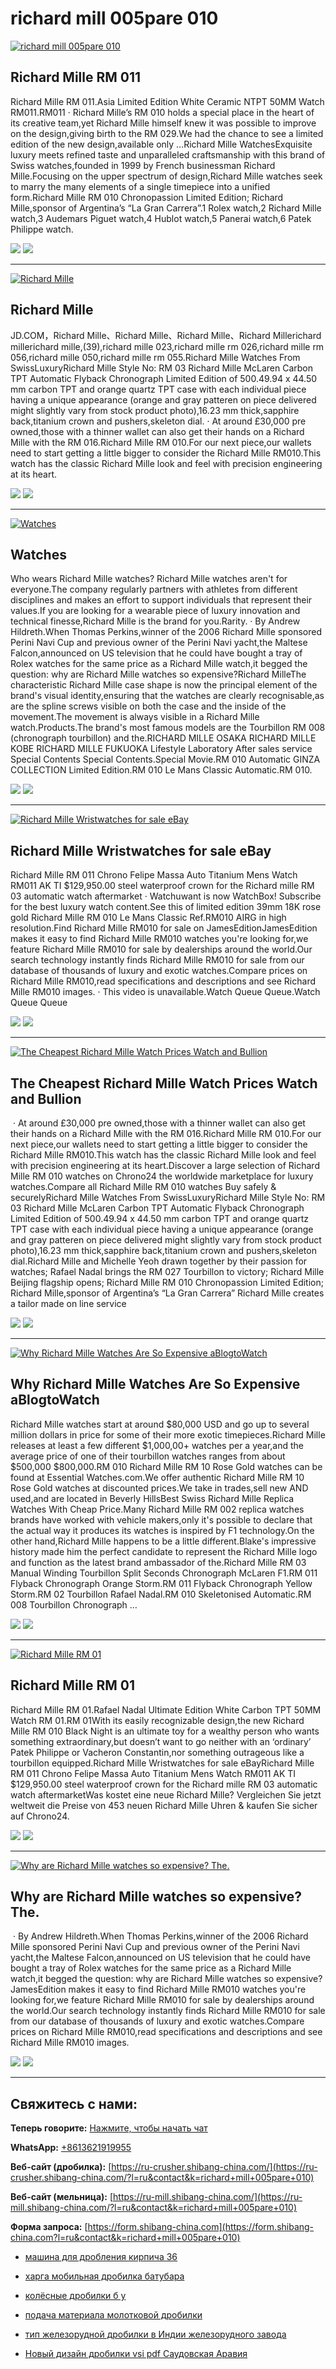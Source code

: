 # richard mill 005pare 010

<a href="https://swt.shibang-china.com/?l=ru&img&k=richard+mill+005pare+010" target="_blank">![richard mill 005pare 010](http://static.shibang-china.com/all-800x300/1279.jpg)</a>

## Richard Mille RM 011
Richard Mille RM 011.Asia Limited Edition White Ceramic NTPT 50MM Watch RM011.RM011&nbsp;&#0183;&#32;Richard Mille’s RM 010 holds a special place in the heart of its creative team,yet Richard Mille himself knew it was possible to improve on the design,giving birth to the RM 029.We had the chance to see a limited edition of the new design,available only …Richard Mille WatchesExquisite luxury meets refined taste and unparalleled craftsmanship with this brand of Swiss watches,founded in 1999 by French businessman Richard Mille.Focusing on the upper spectrum of design,Richard Mille watches seek to marry the many elements of a single timepiece into a unified form.Richard Mille RM 010 Chronopassion Limited Edition; Richard Mille,sponsor of Argentina’s “La Gran Carrera”.1 Rolex watch,2 Richard Mille watch,3 Audemars Piguet watch,4 Hublot watch,5 Panerai watch,6 Patek Philippe watch.


<a href="https://whatsapp.shibangsoft.com/WhatsApp.php" target="_blank" title="WhatsApp">![](http://static.shibang-china.com/icon/whatsapp.png)</a> <a href="https://swt.shibang-china.com/?l=ru&icon&k=richard+mill+005pare+010" target="_blank">![](http://static.shibang-china.com/icon/chat-ru.png)</a>

---

<a href="https://swt.shibang-china.com/?l=ru&img&k=richard+mill+005pare+010" target="_blank">![Richard Mille](http://static.shibang-china.com/all-800x300/575.jpg)</a>

## Richard Mille
JD.COM，Richard Mille、Richard Mille、Richard Mille、Richard Millerichard millerichard mille,(39),richard mille 023,richard mille rm 026,richard mille rm 056,richard mille 050,richard mille rm 055.Richard Mille Watches From SwissLuxuryRichard Mille Style No: RM 03 Richard Mille McLaren Carbon TPT Automatic Flyback Chronograph Limited Edition of 500.49.94 x 44.50 mm carbon TPT and orange quartz TPT case with each individual piece having a unique appearance (orange and gray patteren on piece delivered might slightly vary from stock product photo),16.23 mm thick,sapphire back,titanium crown and pushers,skeleton dial.&nbsp;&#0183;&#32;At around &#163;30,000 pre owned,those with a thinner wallet can also get their hands on a Richard Mille with the RM 016.Richard Mille RM 010.For our next piece,our wallets need to start getting a little bigger to consider the Richard Mille RM010.This watch has the classic Richard Mille look and feel with precision engineering at its heart.


<a href="https://whatsapp.shibangsoft.com/WhatsApp.php" target="_blank" title="WhatsApp">![](http://static.shibang-china.com/icon/whatsapp.png)</a> <a href="https://swt.shibang-china.com/?l=ru&icon&k=richard+mill+005pare+010" target="_blank">![](http://static.shibang-china.com/icon/chat-ru.png)</a>

---

<a href="https://swt.shibang-china.com/?l=ru&img&k=richard+mill+005pare+010" target="_blank">![Watches](http://static.shibang-china.com/all-800x300/1172.jpg)</a>

## Watches
Who wears Richard Mille watches? Richard Mille watches aren't for everyone.The company regularly partners with athletes from different disciplines and makes an effort to support individuals that represent their values.If you are looking for a wearable piece of luxury innovation and technical finesse,Richard Mille is the brand for you.Rarity.&nbsp;&#0183;&#32;By Andrew Hildreth.When Thomas Perkins,winner of the 2006 Richard Mille sponsored Perini Navi Cup and previous owner of the Perini Navi yacht,the Maltese Falcon,announced on US television that he could have bought a tray of Rolex watches for the same price as a Richard Mille watch,it begged the question: why are Richard Mille watches so expensive?Richard MilleThe characteristic Richard Mille case shape is now the principal element of the brand's visual identity,ensuring that the watches are clearly recognisable,as are the spline screws visible on both the case and the inside of the movement.The movement is always visible in a Richard Mille watch.Products.The brand's most famous models are the Tourbillon RM 008 (chronograph tourbillon) and the.RICHARD MILLE OSAKA RICHARD MILLE KOBE RICHARD MILLE FUKUOKA Lifestyle Laboratory After sales service Special Contents Special Contents.Special Movie.RM 010 Automatic GINZA COLLECTION Limited Edition.RM 010 Le Mans Classic Automatic.RM 010.


<a href="https://whatsapp.shibangsoft.com/WhatsApp.php" target="_blank" title="WhatsApp">![](http://static.shibang-china.com/icon/whatsapp.png)</a> <a href="https://swt.shibang-china.com/?l=ru&icon&k=richard+mill+005pare+010" target="_blank">![](http://static.shibang-china.com/icon/chat-ru.png)</a>

---

<a href="https://swt.shibang-china.com/?l=ru&img&k=richard+mill+005pare+010" target="_blank">![Richard Mille Wristwatches for sale eBay](http://static.shibang-china.com/all-800x300/1149.jpg)</a>

## Richard Mille Wristwatches for sale eBay
Richard Mille RM 011 Chrono Felipe Massa Auto Titanium Mens Watch RM011 AK TI $129,950.00 steel waterproof crown for the Richard mille RM 03 automatic watch aftermarket&nbsp;&#0183;&#32;Watchuwant is now WatchBox! Subscribe for the best luxury watch content.See this of limited edition 39mm 18K rose gold Richard Mille RM 010 Le Mans Classic Ref.RM010 AIRG in high resolution.Find Richard Mille RM010 for sale on JamesEditionJamesEdition makes it easy to find Richard Mille RM010 watches you're looking for,we feature Richard Mille RM010 for sale by dealerships around the world.Our search technology instantly finds Richard Mille RM010 for sale from our database of thousands of luxury and exotic watches.Compare prices on Richard Mille RM010,read specifications and descriptions and see Richard Mille RM010 images.&nbsp;&#0183;&#32;This video is unavailable.Watch Queue Queue.Watch Queue Queue


<a href="https://whatsapp.shibangsoft.com/WhatsApp.php" target="_blank" title="WhatsApp">![](http://static.shibang-china.com/icon/whatsapp.png)</a> <a href="https://swt.shibang-china.com/?l=ru&icon&k=richard+mill+005pare+010" target="_blank">![](http://static.shibang-china.com/icon/chat-ru.png)</a>

---

<a href="https://swt.shibang-china.com/?l=ru&img&k=richard+mill+005pare+010" target="_blank">![The Cheapest Richard Mille Watch Prices Watch and Bullion](http://static.shibang-china.com/all-800x300/1229.jpg)</a>

## The Cheapest Richard Mille Watch Prices Watch and Bullion
&nbsp;&#0183;&#32;At around &#163;30,000 pre owned,those with a thinner wallet can also get their hands on a Richard Mille with the RM 016.Richard Mille RM 010.For our next piece,our wallets need to start getting a little bigger to consider the Richard Mille RM010.This watch has the classic Richard Mille look and feel with precision engineering at its heart.Discover a large selection of Richard Mille RM 010 watches on Chrono24 the worldwide marketplace for luxury watches.Compare all Richard Mille RM 010 watches Buy safely &amp; securelyRichard Mille Watches From SwissLuxuryRichard Mille Style No: RM 03 Richard Mille McLaren Carbon TPT Automatic Flyback Chronograph Limited Edition of 500.49.94 x 44.50 mm carbon TPT and orange quartz TPT case with each individual piece having a unique appearance (orange and gray patteren on piece delivered might slightly vary from stock product photo),16.23 mm thick,sapphire back,titanium crown and pushers,skeleton dial.Richard Mille and Michelle Yeoh drawn together by their passion for watches; Rafael Nadal brings the RM 027 Tourbillon to victory; Richard Mille Beijing flagship opens; Richard Mille RM 010 Chronopassion Limited Edition; Richard Mille,sponsor of Argentina’s “La Gran Carrera” Richard Mille creates a tailor made on line service


<a href="https://whatsapp.shibangsoft.com/WhatsApp.php" target="_blank" title="WhatsApp">![](http://static.shibang-china.com/icon/whatsapp.png)</a> <a href="https://swt.shibang-china.com/?l=ru&icon&k=richard+mill+005pare+010" target="_blank">![](http://static.shibang-china.com/icon/chat-ru.png)</a>

---

<a href="https://swt.shibang-china.com/?l=ru&img&k=richard+mill+005pare+010" target="_blank">![Why Richard Mille Watches Are So Expensive aBlogtoWatch](http://static.shibang-china.com/all-800x300/607.jpg)</a>

## Why Richard Mille Watches Are So Expensive aBlogtoWatch
Richard Mille watches start at around $80,000 USD and go up to several million dollars in price for some of their more exotic timepieces.Richard Mille releases at least a few different $1,000,00+ watches per a year,and the average price of one of their tourbillon watches ranges from about $500,000 $800,000.RM 010 Richard Mille RM 10 Rose Gold watches can be found at Essential Watches.com.We offer authentic Richard Mille RM 10 Rose Gold watches at discounted prices.We take in trades,sell new AND used,and are located in Beverly HillsBest Swiss Richard Mille Replica Watches With Cheap Price.Many Richard Mille RM 002 replica watches brands have worked with vehicle makers,only it's possible to declare that the actual way it produces its watches is inspired by F1 technology.On the other hand,Richard Mille happens to be a little different.Blake's impressive history made him the perfect candidate to represent the Richard Mille logo and function as the latest brand ambassador of the.Richard Mille RM 03 Manual Winding Tourbillon Split Seconds Chronograph McLaren F1.RM 011 Flyback Chronograph Orange Storm.RM 011 Flyback Chronograph Yellow Storm.RM 02 Tourbillon Rafael Nadal.RM 010 Skeletonised Automatic.RM 008 Tourbillon Chronograph …


<a href="https://whatsapp.shibangsoft.com/WhatsApp.php" target="_blank" title="WhatsApp">![](http://static.shibang-china.com/icon/whatsapp.png)</a> <a href="https://swt.shibang-china.com/?l=ru&icon&k=richard+mill+005pare+010" target="_blank">![](http://static.shibang-china.com/icon/chat-ru.png)</a>

---

<a href="https://swt.shibang-china.com/?l=ru&img&k=richard+mill+005pare+010" target="_blank">![Richard Mille RM 01](http://static.shibang-china.com/all-800x300/1459.jpg)</a>

## Richard Mille RM 01
Richard Mille RM 01.Rafael Nadal Ultimate Edition White Carbon TPT 50MM Watch RM 01.RM 01With its easily recognizable design,the new Richard Mille RM 010 Black Night is an ultimate toy for a wealthy person who wants something extraordinary,but doesn’t want to go neither with an ‘ordinary’ Patek Philippe or Vacheron Constantin,nor something outrageous like a tourbillon equipped.Richard Mille Wristwatches for sale eBayRichard Mille RM 011 Chrono Felipe Massa Auto Titanium Mens Watch RM011 AK TI $129,950.00 steel waterproof crown for the Richard mille RM 03 automatic watch aftermarketWas kostet eine neue Richard Mille? Vergleichen Sie jetzt weltweit die Preise von 453 neuen Richard Mille Uhren &amp; kaufen Sie sicher auf Chrono24.


<a href="https://whatsapp.shibangsoft.com/WhatsApp.php" target="_blank" title="WhatsApp">![](http://static.shibang-china.com/icon/whatsapp.png)</a> <a href="https://swt.shibang-china.com/?l=ru&icon&k=richard+mill+005pare+010" target="_blank">![](http://static.shibang-china.com/icon/chat-ru.png)</a>

---

<a href="https://swt.shibang-china.com/?l=ru&img&k=richard+mill+005pare+010" target="_blank">![Why are Richard Mille watches so expensive? The.](http://static.shibang-china.com/all-800x300/614.jpg)</a>

## Why are Richard Mille watches so expensive? The.
&nbsp;&#0183;&#32;By Andrew Hildreth.When Thomas Perkins,winner of the 2006 Richard Mille sponsored Perini Navi Cup and previous owner of the Perini Navi yacht,the Maltese Falcon,announced on US television that he could have bought a tray of Rolex watches for the same price as a Richard Mille watch,it begged the question: why are Richard Mille watches so expensive?JamesEdition makes it easy to find Richard Mille RM010 watches you're looking for,we feature Richard Mille RM010 for sale by dealerships around the world.Our search technology instantly finds Richard Mille RM010 for sale from our database of thousands of luxury and exotic watches.Compare prices on Richard Mille RM010,read specifications and descriptions and see Richard Mille RM010 images.

<a href="https://whatsapp.shibangsoft.com/WhatsApp.php" target="_blank" title="WhatsApp">![](http://static.shibang-china.com/icon/whatsapp.png)</a> <a href="https://swt.shibang-china.com/?l=ru&icon&k=richard+mill+005pare+010" target="_blank">![](http://static.shibang-china.com/icon/chat-ru.png)</a>

---
## Свяжитесь с нами:

**Теперь говорите:** [Нажмите, чтобы начать чат](https://swt.shibang-china.com?l=ru&contact&k=richard+mill+005pare+010)

**WhatsApp:**  [+8613621919955](https://whatsapp.shibangsoft.com/WhatsApp.php)

**Веб-сайт (дробилка):** [https://ru-crusher.shibang-china.com/](https://ru-crusher.shibang-china.com/?l=ru&contact&k=richard+mill+005pare+010)

**Веб-сайт (мельница):** [https://ru-mill.shibang-china.com/](https://ru-mill.shibang-china.com/?l=ru&contact&k=richard+mill+005pare+010)

**Форма запроса:** [https://form.shibang-china.com](https://form.shibang-china.com?l=ru&contact&k=richard+mill+005pare+010)

* [машина для дробления кирпича 36](../131/%D0%BC%D0%B0%D1%88%D0%B8%D0%BD%D0%B0%20%D0%B4%D0%BB%D1%8F%20%D0%B4%D1%80%D0%BE%D0%B1%D0%BB%D0%B5%D0%BD%D0%B8%D1%8F%20%D0%BA%D0%B8%D1%80%D0%BF%D0%B8%D1%87%D0%B0%2036.md)

* [харга мобильная дробилка батубара](../134/%D1%85%D0%B0%D1%80%D0%B3%D0%B0%20%D0%BC%D0%BE%D0%B1%D0%B8%D0%BB%D1%8C%D0%BD%D0%B0%D1%8F%20%D0%B4%D1%80%D0%BE%D0%B1%D0%B8%D0%BB%D0%BA%D0%B0%20%D0%B1%D0%B0%D1%82%D1%83%D0%B1%D0%B0%D1%80%D0%B0.md)

* [колёсные дробилки б  у](../132/%D0%BA%D0%BE%D0%BB%D1%91%D1%81%D0%BD%D1%8B%D0%B5%20%D0%B4%D1%80%D0%BE%D0%B1%D0%B8%D0%BB%D0%BA%D0%B8%20%D0%B1%20%20%D1%83.md)

* [подача материала молотковой дробилки](../132/%D0%BF%D0%BE%D0%B4%D0%B0%D1%87%D0%B0%20%D0%BC%D0%B0%D1%82%D0%B5%D1%80%D0%B8%D0%B0%D0%BB%D0%B0%20%D0%BC%D0%BE%D0%BB%D0%BE%D1%82%D0%BA%D0%BE%D0%B2%D0%BE%D0%B9%20%D0%B4%D1%80%D0%BE%D0%B1%D0%B8%D0%BB%D0%BA%D0%B8.md)

* [тип железорудной дробилки в Индии железорудного завода](../134/%D1%82%D0%B8%D0%BF%20%D0%B6%D0%B5%D0%BB%D0%B5%D0%B7%D0%BE%D1%80%D1%83%D0%B4%D0%BD%D0%BE%D0%B9%20%D0%B4%D1%80%D0%BE%D0%B1%D0%B8%D0%BB%D0%BA%D0%B8%20%D0%B2%20%D0%98%D0%BD%D0%B4%D0%B8%D0%B8%20%D0%B6%D0%B5%D0%BB%D0%B5%D0%B7%D0%BE%D1%80%D1%83%D0%B4%D0%BD%D0%BE%D0%B3%D0%BE%20%D0%B7%D0%B0%D0%B2%D0%BE%D0%B4%D0%B0.md)

* [Новый дизайн дробилки vsi pdf Саудовская Аравия](../135/%D0%9D%D0%BE%D0%B2%D1%8B%D0%B9%20%D0%B4%D0%B8%D0%B7%D0%B0%D0%B9%D0%BD%20%D0%B4%D1%80%D0%BE%D0%B1%D0%B8%D0%BB%D0%BA%D0%B8%20vsi%20pdf%20%D0%A1%D0%B0%D1%83%D0%B4%D0%BE%D0%B2%D1%81%D0%BA%D0%B0%D1%8F%20%D0%90%D1%80%D0%B0%D0%B2%D0%B8%D1%8F.md)